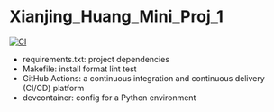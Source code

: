 # Xianjing_Huang_Mini_Proj_1
[![CI](https://github.com/nogibjj/Xianjing_Huang_Mini_Proj_1/actions/workflows/ci.yml/badge.svg)](https://github.com/nogibjj/Xianjing_Huang_Mini_Proj_1/actions/workflows/ci.yml)

 - requirements.txt: project dependencies
 - Makefile: install format lint test
 - GitHub Actions: a continuous integration and continuous delivery (CI/CD) platform
 - devcontainer: config for a Python environment